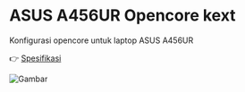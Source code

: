 # ASUS A456UR Opencore kext

Konfigurasi opencore untuk laptop ASUS A456UR

👉 [Spesifikasi](https://gadgetren.com/2016/11/14/asus-a456ur-harga-spesifikasi/)

![Gambar](https://gadgetren.com/wp-content/uploads/2016/11/ASUS-A456UR-Header.jpg)
